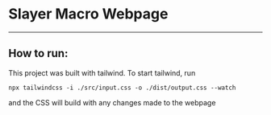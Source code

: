 # Slayer Macro Webpage

---

## How to run:
This project was built with tailwind. To start tailwind, run 
```
npx tailwindcss -i ./src/input.css -o ./dist/output.css --watch
```
and the CSS will build with any changes made to the webpage

